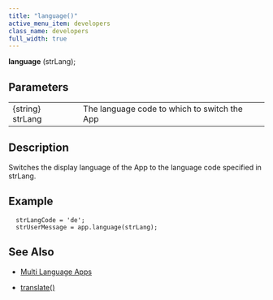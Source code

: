 ```yaml
---
title: "language()"
active_menu_item: developers
class_name: developers
full_width: true
---
```



**language** (strLang);

## Parameters

<table>
<tr>
<td width="170">
{string} strLang

</td>
<td width="1">
</td>
<td width="710">
The language code to which to switch the App

</td>
</tr>
</table>

## Description

Switches the display language of the App to the language code specified in strLang.

## Example

      strLangCode = 'de';  
      strUserMessage = app.language(strLang);   
     
   

## See Also

 - [Multi Language Apps](../../../product-guide/advanced-features/multi-language-apps/)

 - [translate()](translate)

